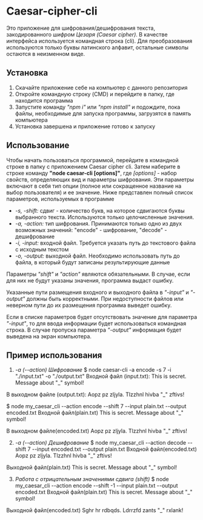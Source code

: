# Caesar-cipher-cli

Это приложение для шифрования/дешифрования текста, закодированного *шифром Цезаря (Caesar cipher)*. В качестве интерфейса используется командная строка (cli). Для преобразования используются только буквы латинского алфавит, остальные символы остаются в неизменном виде.

## Установка
1. Скачайте приложение себе на компьютер с данного репозитория
2. Откройте командную строку (CMD) и перейдите в папку, где находится программа
3. Запустите команду *"npm i"* или *"npm install"* и подождите, пока файлы, необходимые для запуска программы, загрузятся в память компьютера
4. Установка завершена и приложение готово к запуску

## Использование
Чтобы начать пользоваться программой, перейдите в командной строке в папку с приложением Caesar cipher cli. Затем наберите в строке команду **"node caesar-cli [options]"**, где *[options]* - набор свойств, определяющих вид и параметры шифрования. Эти параметры включают в себя тип опции (полное или сокращенное название на выбор пользователя) и ее значение. Ниже представлен полный список параметров, используемых в программе

* *-s, -shift:* сдвиг - количество букв, на которое сдвигаются буквы выбранного текста. Используются только целочисленные значения.
* *-a, -action:* тип шифрования. Принимаются только одно из двух возможных значений: "encode" - шифрование, "decode" - дешифрование
* *-i, -input:* входной файл. Требуется указать путь до текстового файла с исходным текстом
* *-o, -output:* выходной файл. Необходимо использовать путь до файла, в который будут записаны результирующие данные

Параметры *"shift"* и *"action"* являются обязательными. В случае, если для них не будут указаны значения, программа выдаст ошибку.

Указанные пути размещения входного и выходного файла в *"-input"* и *"-output"* должны быть корректными. При недоступности файлов или неверном пути до их размещения программа выведет ошибку. 

Если в списке параметров будет отсутствовать значение для параметра *"-input"*, то для ввода информации будет использоваться командная строка. В случае пропуска параметра *"-output"* информация будет выведена на экран компьютера.  

## Пример использования

1. *-a (--action) Шифрование*
$ node caesar-cli -a encode -s 7 -i "./input.txt" -o "./output.txt"
Входной файл (input.txt): This is secret. Message about "_" symbol!

В выходном файле (output.txt): Aopz pz zljyla. Tlzzhnl hivba "_" zftivs!

$ node my_caesar_cli --action encode --shift 7 --input plain.txt --output encoded.txt
Входной файл(plain.txt) This is secret. Message about "_" symbol!

В выходном файле(encoded.txt) Aopz pz zljyla. Tlzzhnl hivba "_" zftivs!

2. *-a (--action) Дешифрование*
$ node my_caesar_cli --action decode --shift 7 --input encoded.txt --output plain.txt
Входной файл(encoded.txt) Aopz pz zljyla. Tlzzhnl hivba "_" zftivs!

Выходной файл(plain.txt) This is secret. Message about "_" symbol!

3. *Работа с отрицательным значениями сдвига (shift)*
$ node my_caesar_cli --action encode --shift -1 --input plain.txt --output encoded.txt
Входной файл(plain.txt) This is secret. Message about "_" symbol!

Выходной файл(encoded.txt) Sghr hr rdbqds. Ldrrzfd zants "_" rxlank!


